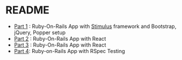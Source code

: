 # README

- [Part 1](part_1_stimulus_bootstrap_jquery_popper.md) : Ruby-On-Rails App with [Stimulus](https://stimulus.hotwire.dev/) framework and Bootstrap, jQuery, Popper setup
- [Part 2](part_2_deploy_on_heroku.md) : Ruby-On-Rails App with React
- [Part 3](part_3_react_with_ruby_on_rails.md) : Ruby-On-Rails App with React
- [Part 4](part_4_rspec_testing.md): Ruby-on-Rails App with RSpec Testing


